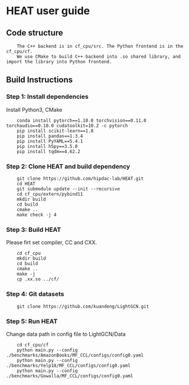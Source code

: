 # HEAT user guide

## Code structure
```
    The C++ backend is in cf_cpu/src. The Python frontend is in the cf_cpu/cf.
    We use CMake to build C++ backend into .so shared library, and import the library into Python frontend. 
```

## Build Instructions

### Step 1: Install dependencies
Install Python3, CMake
```
    conda install pytorch==1.10.0 torchvision==0.11.0 torchaudio==0.10.0 cudatoolkit=10.2 -c pytorch
    pip install scikit-learn==1.0
    pip install pandas==1.3.4
    pip install PyYAML==5.4.1
    pip install h5py==3.5.0
    pip install tqdm==4.62.2
```

### Step 2: Clone HEAT and build dependency
```
    git clone https://github.com/hipdac-lab/HEAT.git
    cd HEAT
    git submodule update --init --recursive
    cd cf_cpu/extern/pybind11
    mkdir build
    cd build
    cmake ..
    make check -j 4
```

### Step 3: Build HEAT
Please firt set compiler, CC and CXX. 
```
    cd cf_cpu
    mkdir build
    cd build
    cmake ..
    make -j
    cp .xx.so ../cf/
```

### Step 4: Git datasets
```
    git clone https://github.com/kuandeng/LightGCN.git
```

### Step 5: Run HEAT
Change data path in config file to LightGCN/Data
```
    cd cf_cpu/cf
    python main.py --config ./benchmarks/AmazonBooks/MF_CCL/configs/config0.yaml
    python main.py --config ./benchmarks/Yelp18/MF_CCL/configs/config0.yaml
    python main.py --config ./benchmarks/Gowalla/MF_CCL/configs/config0.yaml
```
